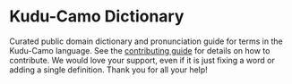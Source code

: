
# Kudu-Camo Dictionary

Curated public domain dictionary and pronunciation guide for terms in the Kudu-Camo language. See the [contributing guide](https://github.com/drumworkteam/term/blob/make/.github/contributing.md) for details on how to contribute. We would love your support, even if it is just fixing a word or adding a single definition. Thank you for all your help!